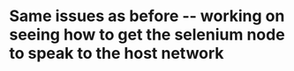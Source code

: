 # Same issues as before -- working on seeing how to get the selenium node to speak to the host network